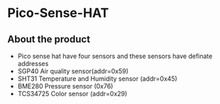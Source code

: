 # Pico-Sense-HAT



## About the product
* Pico sense hat have four sensors and these sensors have definate addresses
 * SGP40 Air quality sensor(addr=0x59)
 * SHT31 Temperature and Humidity sensor (addr=0x45)
 * BME280 Pressure sensor (0x76)
 * TCS34725 Color sensor (addr=0x29)
